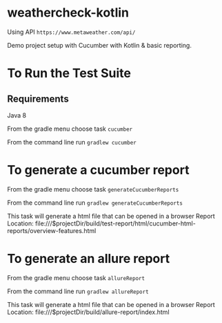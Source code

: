 # weathercheck-kotlin

Using API `https://www.metaweather.com/api/`

Demo project setup with Cucumber with Kotlin & basic reporting.

# To Run the Test Suite
## Requirements
Java 8

From the gradle menu choose task `cucumber`

From the command line run `gradlew cucumber`

# To generate a cucumber report 
From the gradle menu choose task `generateCucumberReports`

From the command line run `gradlew generateCucumberReports`

This task will generate a html file that can be opened in a browser 
Report Location: file:///$projectDir/build/test-report/html/cucumber-html-reports/overview-features.html

# To generate an allure report 
From the gradle menu choose task `allureReport`

From the command line run `gradlew allureReport`

This task will generate a html file that can be opened in a browser 
Report Location: file:///$projectDir/build/allure-report/index.html
